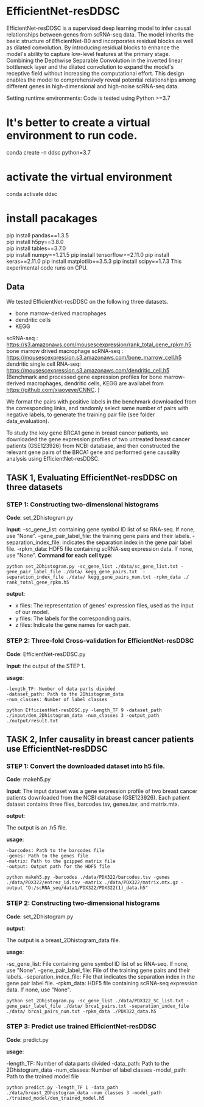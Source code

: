﻿# EfficientNet-resDDSC

EfficientNet-resDDSC is a supervised deep learning model to infer causal relationships between genes from scRNA-seq data. The model inherits the basic structure of EfficientNet-B0 and incorporates residual blocks as well as dilated convolution. By introducing residual blocks to enhance the model's ability to capture low-level features at the primary stage. Combining the Depthwise Separable Convolution in the inverted linear bottleneck layer and the dilated convolution to expand the model's receptive field without increasing the computational effort. This design enables the model to comprehensively reveal potential relationships among different genes in high-dimensional and high-noise scRNA-seq data.

Setting runtime environments:
Code is tested using Python >=3.7
# It's better to create a virtual environment to run code.
conda create -n ddsc python=3.7 
# activate the virtual environment 
conda activate ddsc 
# install pacakages
pip install pandas==1.3.5   
pip install h5py==3.8.0  
pip install tables==3.7.0  
pip install numpy==1.21.5
pip install tensorflow==2.11.0
pip install keras==2.11.0
pip install matplotlib==3.5.3
pip install scipy==1.7.3
This experimental code runs on CPU.

## Data

We tested EfficientNet-resDDSC on the following three datasets.
- bone marrow-derived macrophages  
- dendritic cells 
- KEGG

scRNA-seq : 
    https://s3.amazonaws.com/mousescexpression/rank_total_gene_rpkm.h5
bone marrow drived macrophage scRNA-seq : 
    https://mousescexpression.s3.amazonaws.com/bone_marrow_cell.h5
dendritic single cell RNA-seq:
    https://mousescexpression.s3.amazonaws.com/dendritic_cell.h5
(Benchmark and processed gene expression profiles for bone marrow-derived macrophages, dendritic cells, KEGG are availabel from https://github.com/xiaoyeye/CNNC. )

We format the pairs with positive labels in the benchmark downloaded from the corresponding links, and randomly select same number of pairs with negative labels, to generate the training pair file (see folder data_evaluation).

To study the key gene BRCA1 gene in breast cancer patients, we downloaded the gene expression profiles of two untreated breast cancer patients (GSE123926) from NCBI database, and then constructed the relevant gene pairs of the BRCA1 gene and performed gene causality analysis using EfficientNet-resDDSC.


## TASK 1, Evaluating EfficientNet-resDDSC on three datasets

### STEP 1: Constructing two-dimensional histograms

**Code**: set_2Dhistogram.py

**Input**:
-sc_gene_list: containing gene symbol ID list of sc RNA-seq. If none, use "None".
-gene_pair_label_file: the training gene pairs and their labels.
-separation_index_file:  indicates the separation index in the gene pair label file.
-rpkm_data: HDF5 file containing scRNA-seq expression data. If none, use "None".
**Command for each cell type**:
```
python set_2Dhistogram.py -sc_gene_list ./data/sc_gene_list.txt -gene_pair_label_file ./data/ kegg_gene_pairs.txt  -separation_index_file ./data/ kegg_gene_pairs_num.txt -rpkm_data ./ rank_total_gene_rpkm.h5
```

**output**:

- x files: The representation of genes' expression files, used as the input of our model.
- y files: The labels for the corresponding pairs.
- z files: Indicate the gene names for each pair.


### STEP 2: Three-fold Cross-validation for EfficientNet-resDDSC

**Code**: EfficientNet-resDDSC.py

**Input**: the output of the STEP 1.

**usage**:

```
-length_TF: Number of data parts divided
-dataset_path: Path to the 2Dhistogram_data
-num_classes: Number of label classes

python EfficientNet-resDDSC.py -length_TF 9 -dataset_path ./input/den_2Dhistogram_data -num_classes 3 -output_path ./output/result.txt 

```

## TASK 2, Infer causality in breast cancer patients use EfficientNet-resDDSC

### STEP 1: Convert the downloaded dataset into h5 file. 

**Code**: makeh5.py

**Input**: 
The input dataset was a gene expression profile of two breast cancer patients downloaded from the NCBI database (GSE123926). Each patient dataset contains three files, barcodes.tsv, genes.tsv, and matrix.mtx.

**output**: 

The output is an .h5 file.

**usage**:

```
-barcodes: Path to the barcodes file
-genes: Path to the genes file
-matrix: Path to the gzipped matrix file
-output: Output path for the HDF5 file

python makeh5.py -barcodes ./data/PDX322/barcodes.tsv -genes ./data/PDX322/entrez_id.tsv -matrix ./data/PDX322/matrix.mtx.gz -output "D:/scRNA_seq/data1/PDX322/PDX322(1)_data.h5" 

```

### STEP 2: Constructing two-dimensional histograms

**Code**: set_2Dhistogram.py

**output**: 

The output is a breast_2Dhistogram_data file.

**usage**:

-sc_gene_list: File containing gene symbol ID list of sc RNA-seq. If none, use "None".
-gene_pair_label_file: File of the training gene pairs and their labels.
-separation_index_file: File that indicates the separation index in the gene pair label file.
-rpkm_data: HDF5 file containing scRNA-seq expression data. If none, use "None".

```
python set_2Dhistogram.py -sc_gene_list ./data/PDX322_SC_list.txt -gene_pair_label_file ./data/ brca1_pairs.txt -separation_index_file ./data/ brca1_pairs_num.txt -rpkm_data ./PDX322_data.h5
```

### STEP 3: Predict use trained EfficientNet-resDDSC

**Code**: predict.py

**usage**:

-length_TF: Number of data parts divided
-data_path: Path to the 2Dhistogram_data
-num_classes: Number of label classes
-model_path: Path to the trained model file
```
python predict.py -length_TF 1 -data_path ./data/breast_2Dhistogram_data -num_classes 3 -model_path ./trained_model/den_trained_model.h5
```
